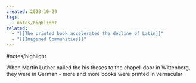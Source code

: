 ```yaml
---
created: 2023-10-29
tags:
  - notes/highlight
related:
  - "[[The printed book accelerated the decline of Latin]]"
  - "[[Imagined Communities]]"
---
```

#notes/highlight 

When Martin Luther nailed the his theses to the chapel-door in Wittenberg, they were in German - more and more books were printed in vernacular